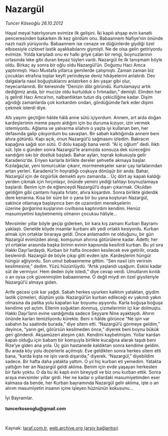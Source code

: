 # Nazargül

*Tuncer Köseoğlu 26.10.2012*

<div class="yazi"><p>Hayal meyal hatırlıyorum evimize ilk gelişini. İki kapılı ahşap evin kanatlı penceresinden bakarken ilk kez gördüm onu. Babaannem Nafiye’nin önünde nazlı nazlı yürüyordu. Babaannem ise cenaze ve düğünlerde giydiği özel elbisesiyle <i>cizlavet</i> lastik ayakkabılarını giymişti. Ne de olsa gelin getiriyordu evimize. Yolda karşıladı onu ev halkı griye çalan bir rengi, boynuzlarının ortasında leke gibi duran beyaz tüyleri vardı. Nazargül ile ilk tanışmam böyle oldu. Birkaç ay sonra bir oğlu oldu Nazargül’ün. Doğumu Hacı Amca yaptırmıştı. Hacı Mustafa yıllarca gemilerde çalışmıştı. Zaman zaman biz çocukları etrafına toplar keyfi yerindeyse deniz hikâyelerini anlatırdı. Dev dalgalarla nasıl boğuştuklarını anlatırken o ânı yaşar gibi olur, heyecanlanırdı. Bir keresinde “Denizin dibi göründü. Kurtulamayız artık dediğimiz anda, bir mucize oldu kurtulduk o fırtınadan,” demişti. Elinden her iş gelirdi Hacı Amca’nın, nalbantlıktan tutun diş çekiciliğine kadar. Dişim ağrıdığı zamanlarda çok korkardım ondan, gördüğümde fark eder dişimi çekmek isterdi diye.</p>
<p>Altı yaşımı geçtiğim hâlde hâlâ anne sütü içiyordum. Annem, art arda doğan kardeşlerimin meme payını aldığım için bu duruma kızıyor, izin vermek istemiyordu. Ağlama ve yalvarma silahını o yaşta iyi kullanan ben, her defasında galip çıkıyordum bu savaştan. Bir sabah kalktığımda annem beni ahıra götürdü. Kapı açık, onun Nazargül’ü sağmasını izledim. Bakracın kapağına sağdı son sütü. O dolu kapağı bana verdi. “Al iç oğlum” dedi. Ilıktı süt. İşte o günden sonra Nazargül’le aramızda sonsuza dek süreceğini sandığım sıkı bir dostluk başladı. Bahar ayları, toprak kokusuyla gelir Karadeniz’de. Eriyen karlarla birlikte dereler şehvetle akmaya başlar. Kızılağaçlar, yeni tomurcuklar çıkarır, mormenekşeler sarar çay tarlalarından artan yerleri. Karadeniz’in hoyratlığı coşkuya dönüşür bir anda. Bahar, Nazargül için de özgürlük demekti aynı zamanda... Üç dört ay kapalı kaldığı yerden çıkmak için hırçınlaşır, önünde yemini yediği tahtayı boynuzlamaya başlardı. Benim için de eğlenceydi Nazargül’ü dışarı çıkarmak. Okuldan geldiğim gibi çantamı hayata fırlatır, ahıra koşardım. Sonra birlikte giderdik dere kenarına. Kısa bir süre bir o yana bir bu yana koşturan Nazargül, sakince otlamaya başlayınca ben de uzanırdım menekşelerin üzerine <i>ğorğarina</i> kuşlarının cıvıltısına kaptırırdım kendimi. Henüz masumiyetimi kaybetmemiş olmanın çocuksu hâliyle...</p>
<p>Mevsimler yıllar böyle geçip giderken, bir kara kış zamanı Kurban Bayramı yaklaştı. Genelde köyde insanlar kurbanı altı yedi ortaklı kesiyordu. Kurban almak için ortaklar biraraya geldi. Önce anlamadım ne olduğunu, bir gün Nazargül evimizden alınıp, komşunun ahırına götürülene kadar. Âdetti; her yıl ortaklar arasında başka birinin evinin kapısında kesilirdi kurban. Bu yıl sıra Hakkı Dayı’lardaydı. Kurban bir hafta önceden kesilecek eve getirilir, orada beslenirdi. Nazargül de böyle çıkıp gitti evden işte. Kardeşlerim hüngür hüngür ağlıyordu. Son umut babaanneme gittim. “Sen nasıl izin verirsin kesilmesine,” dedim. Yüzü hüzünlüydü. “Artık yaşlandı uşağum. Eskisi kadar süt de vermiyor. Hem deden öyle istedi,” diye cevap verdi. Umutlarım kırıldı o an oysa çok güvenmiştim babaanneme. O değil miydi en özel giysileriyle Nazargül’ü almaya giden.</p>
<p>Arife gecesi çok kar yağdı. Sabah herkes uyurken kalktım yataktan, giydim lastik çizmeleri, düştüm yola. Nazargül’ün kurban edileceği ev yakındı yakın olmasına da patika yolu kapatan kar boyumu aşıyordu. Karla boğuşa boğuşa kendime yol açtım. Ellerim soğuktan donmuş, çizmelerimin içi kar dolmuştu. Hakkı Dayı’ların evine vardığımda sadece Seyyare Nine ayaktaydı. Ahırın önünde karları temizliyordu kürekle. Beni o hâlde görünce “Ne işin var sabahın bu saatinde burada,” diye sitem etti. “Nazargül’ü görmeye geldim,” deyince, “yarın gel, görürsün kesilmeden önce,” diyerek beni boynu bükük geri gönderdi. Akşamüzeri ateşim çıktı. Kendimi kaybetmişim. Yollar kardan kapalı olduğu için babam bir komşuyla birlikte kucağına alarak taşıdı beni Rize’ye giden ana yola. Üç gün hastanede kaldıktan sonra kendime geldim. Bu arada köy yolu dozerlerle açılmıştı. Eve geldikten sonra herkes sitem etti bana, “karda kışta ne işin vardı dışarıda,” diyerek. “Nazargül,” diyebildim sadece. Bir hafta daha yatakta yattım. O yıl hiç kurban eti yemedim. Yatakta yattığım her an Nazargül geldi aklıma. Benim için evde yaşayan herkesten bir farkı yoktu. O da bu iki kaplı evin bireyiydi ve biz onu kurban ettik. Sonra araya mevsimler yıllar girdi. Her ne kadar o yıllardaki masumiyetimden eser kalmasa da bende, her Kurban bayramında Nazargül gelir aklıma, işte o an alırım masumiyetin insanın içine işleyen hüznünün kokusunu...</p>
<p>İyi Bayramlar.<br/><br/><b>tuncerkoseoglu@gmail.com</b></p>
<p> </p>
</div>

Kaynak: [taraf.com.tr](http://www.taraf.com.tr:80/tuncer-koseoglu/makale-nazargul.htm), [web.archive.org (arşiv bağlantısı)](http://web.archive.org/web/20121231215426/http://www.taraf.com.tr:80/tuncer-koseoglu/makale-nazargul.htm)

